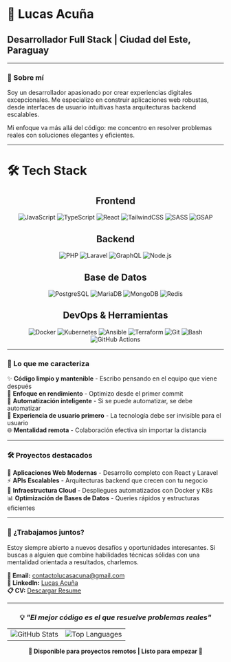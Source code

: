 # 👋 Lucas Acuña
## Desarrollador Full Stack | Ciudad del Este, Paraguay

---

### 🚀 Sobre mí

Soy un desarrollador apasionado por crear experiencias digitales excepcionales. Me especializo en construir aplicaciones web robustas, desde interfaces de usuario intuitivas hasta arquitecturas backend escalables. 

Mi enfoque va más allá del código: me concentro en resolver problemas reales con soluciones elegantes y eficientes.

---
# 🛠️ Tech Stack

<div align="center">

## Frontend

<p>
  <img src="https://img.shields.io/badge/-JavaScript-F7DF1E?style=for-the-badge&logo=javascript&logoColor=black" alt="JavaScript"/>
  <img src="https://img.shields.io/badge/-TypeScript-3178C6?style=for-the-badge&logo=typescript&logoColor=white" alt="TypeScript"/>
  <img src="https://img.shields.io/badge/-React-61DAFB?style=for-the-badge&logo=react&logoColor=black" alt="React"/>
  <img src="https://img.shields.io/badge/-TailwindCSS-06B6D4?style=for-the-badge&logo=tailwindcss&logoColor=white" alt="TailwindCSS"/>
  <img src="https://img.shields.io/badge/-SASS-CC6699?style=for-the-badge&logo=sass&logoColor=white" alt="SASS"/>
  <img src="https://img.shields.io/badge/-GSAP-88CE02?style=for-the-badge&logo=greensock&logoColor=white" alt="GSAP"/>
</p>

## Backend

<p>
  <img src="https://img.shields.io/badge/-PHP-777BB4?style=for-the-badge&logo=php&logoColor=white" alt="PHP"/>
  <img src="https://img.shields.io/badge/-Laravel-FF2D20?style=for-the-badge&logo=laravel&logoColor=white" alt="Laravel"/>
  <img src="https://img.shields.io/badge/-GraphQL-E10098?style=for-the-badge&logo=graphql&logoColor=white" alt="GraphQL"/>
  <img src="https://img.shields.io/badge/-Node.js-339933?style=for-the-badge&logo=node.js&logoColor=white" alt="Node.js"/>
</p>

## Base de Datos

<p>
  <img src="https://img.shields.io/badge/-PostgreSQL-4169E1?style=for-the-badge&logo=postgresql&logoColor=white" alt="PostgreSQL"/>
  <img src="https://img.shields.io/badge/-MariaDB-003545?style=for-the-badge&logo=mariadb&logoColor=white" alt="MariaDB"/>
  <img src="https://img.shields.io/badge/-MongoDB-47A248?style=for-the-badge&logo=mongodb&logoColor=white" alt="MongoDB"/>
  <img src="https://img.shields.io/badge/-Redis-DC382D?style=for-the-badge&logo=redis&logoColor=white" alt="Redis"/>
</p>

## DevOps & Herramientas

<p>
  <img src="https://img.shields.io/badge/-Docker-2496ED?style=for-the-badge&logo=docker&logoColor=white" alt="Docker"/>
  <img src="https://img.shields.io/badge/-Kubernetes-326CE5?style=for-the-badge&logo=kubernetes&logoColor=white" alt="Kubernetes"/>
  <img src="https://img.shields.io/badge/-Ansible-EE0000?style=for-the-badge&logo=ansible&logoColor=white" alt="Ansible"/>
  <img src="https://img.shields.io/badge/-Terraform-7C3AED?style=for-the-badge&logo=terraform&logoColor=white" alt="Terraform"/>
  <img src="https://img.shields.io/badge/-Git-F05032?style=for-the-badge&logo=git&logoColor=white" alt="Git"/>
  <img src="https://img.shields.io/badge/-Bash-4EAA25?style=for-the-badge&logo=gnu-bash&logoColor=white" alt="Bash"/>
  <img src="https://img.shields.io/badge/-GitHub_Actions-2088FF?style=for-the-badge&logo=github-actions&logoColor=white" alt="GitHub Actions"/>
</p>

</div>


---

### 🎯 Lo que me caracteriza

✨ **Código limpio y mantenible** - Escribo pensando en el equipo que viene después  
🚀 **Enfoque en rendimiento** - Optimizo desde el primer commit  
🔧 **Automatización inteligente** - Si se puede automatizar, se debe automatizar  
📱 **Experiencia de usuario primero** - La tecnología debe ser invisible para el usuario  
🌐 **Mentalidad remota** - Colaboración efectiva sin importar la distancia  

---

### 🛠️ Proyectos destacados

🌟 **Aplicaciones Web Modernas** - Desarrollo completo con React y Laravel  
⚡ **APIs Escalables** - Arquitecturas backend que crecen con tu negocio  
🐳 **Infraestructura Cloud** - Despliegues automatizados con Docker y K8s  
📊 **Optimización de Bases de Datos** - Queries rápidos y estructuras eficientes  

---

### 🤝 ¿Trabajamos juntos?

Estoy siempre abierto a nuevos desafíos y oportunidades interesantes. Si buscas a alguien que combine habilidades técnicas sólidas con una mentalidad orientada a resultados, charlemos.

**📧 Email:** contactolucasacuna@gmail.com  
**💼 LinkedIn:** [Lucas Acuña](https://www.linkedin.com/in/lucas-acu%C3%B1a/)  
**📋 CV:** [Descargar Resume](https://github.com/lucasandlucas999/lucasandlucas999/releases/download/Resume/CV_Lucas_Acuna.pdf)

---

<div align="center">

### 💡 *"El mejor código es el que resuelve problemas reales"*

<table>
<tr>
<td align="center">
<img src="https://github-readme-stats.vercel.app/api?username=lucasandlucas999&show_icons=true&theme=dark&hide_border=true" alt="GitHub Stats" />
</td>
<td align="center">
<img src="https://github-readme-stats.vercel.app/api/top-langs/?username=lucasandlucas999&layout=compact&theme=dark" alt="Top Languages" />
</td>
</tr>
</table>


**🚀 Disponible para proyectos remotos | Listo para empezar 🚀**

</div>
